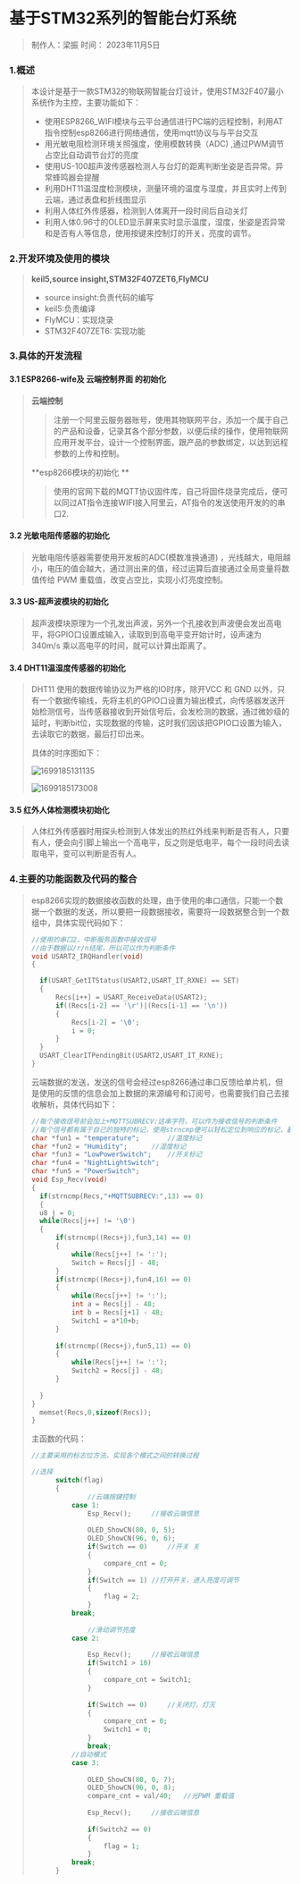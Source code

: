 # 基于STM32系列的智能台灯系统

> 制作人：梁振							时间： 2023年11月5日

### 1.概述

> 本设计是基于一款STM32的物联网智能台灯设计，使用STM32F407最小系统作为主控，主要功能如下：
>
> * 使用ESP8266_WIFI模块与云平台通信进行PC端的远程控制，利用AT指令控制esp8266进行网络通信，使用mqtt协议与与平台交互
> * 用光敏电阻检测环境关照强度，使用模数转换（ADC)  ,通过PWM调节占空比自动调节台灯的亮度
> * 使用US-100超声波传感器检测人与台灯的距离判断坐姿是否异常。异常蜂鸣器会提醒
> * 利用DHT11温湿度检测模块，测量环境的温度与湿度，并且实时上传到云端，通过表盘和折线图显示
> * 利用人体红外传感器，检测到人体离开一段时间后自动关灯
> * 利用人体0.96寸的OLED显示屏来实时显示温度，湿度，坐姿是否异常和是否有人等信息，使用按键来控制灯的开关，亮度的调节。

### 2.开发环境及使用的模块

> **keil5,source insight,STM32F407ZET6,FlyMCU**
>
> * source insight:负责代码的编写
> * keil5:负责编译
> * FlyMCU：实现烧录
> * STM32F407ZET6: 实现功能

### 3.具体的开发流程

#### 3.1 ESP8266-wife及 云端控制界面 的初始化

>  **云端控制**
>
>  > 注册一个阿里云服务器账号，使用其物联网平台，添加一个属于自己的产品和设备，记录其各个部分参数，以便后续的操作，使用物联网应用开发平台，设计一个控制界面，跟产品的参数绑定，以达到远程参数的上传和控制。
>
>  **esp8266模块的初始化 **
>
>  > 使用的官网下载的MQTT协议固件库，自己将固件烧录完成后，便可以同过AT指令连接WIFI接入阿里云，AT指令的发送使用开发的的串口2.

#### 3.2 光敏电阻传感器的初始化

> 光敏电阻传感器需要使用开发板的ADC(模数准换通道) ，光线越大，电阻越小，电压的值会越大，通过测出来的值，经过运算后直接通过全局变量将数值传给 PWM 重载值，改变占空比，实现小灯亮度控制。

#### 3.3 US-超声波模块的初始化

> 超声波模块原理为一个孔发出声波，另外一个孔接收到声波便会发出高电平，将GPIO口设置成输入，读取到到高电平变开始计时，设声速为 340m/s 乘以高电平的时间，就可以计算出距离了。

#### 3.4 DHT11温湿度传感器的初始化

> DHT11 使用的数据传输协议为严格的IO时序，除开VCC 和 GND 以外，只有一个数据传输线，先将主机的GPIO口设置为输出模式，向传感器发送开始检测信号，当传感器接收到开始信号后，会发检测的数据，通过微妙级的延时，判断bit位，实现数据的传输，这时我们因该把GPIO口设置为输入，去读取它的数据，最后打印出来。
>
> 具体的时序图如下：
>
> ![1699185131135](C:\Users\86183\AppData\Roaming\Typora\typora-user-images\1699185131135.png)
>
> ![1699185173008](C:\Users\86183\AppData\Roaming\Typora\typora-user-images\1699185173008.png)

#### 3.5 红外人体检测模块初始化

> 人体红外传感器时用探头检测到人体发出的热红外线来判断是否有人，只要有人，便会向引脚上输出一个高电平，反之则是低电平，每个一段时间去读取电平，变可以判断是否有人。

### 4.主要的功能函数及代码的整合

> esp8266实现的数据接收函数的处理，由于使用的串口通信，只能一个数据一个数据的发送，所以要把一段数据接收，需要将一段数据整合到一个数组中，具体实现代码如下：
>
> ```c
> //使用的串口2，中断服务函数中接收信号
> //由于数据以/r/n结尾，所以可以作为判断条件
> void USART2_IRQHandler(void)
> {
> 
> 	if(USART_GetITStatus(USART2,USART_IT_RXNE) == SET)
> 	{
> 		Recs[i++] = USART_ReceiveData(USART2);
> 		if((Recs[i-2] == '\r')|(Recs[i-1] == '\n')) 
> 		{
> 			Recs[i-2] = '\0';
> 			i = 0;
> 		}
> 	}
> 	USART_ClearITPendingBit(USART2,USART_IT_RXNE);
> }
> 
> ```
>
> 云端数据的发送，发送的信号会经过esp8266通过串口反馈给单片机，但是使用的反馈的信息会加上数据的来源编号和订阅号，也需要我们自己去接收解析，具体代码如下：
>
> ```c
> //每个接收信号前会加上+MQTTSUBRECV:这串字符，可以作为接收信号的判断条件
> //每个信号都有属于自己的独特的标记，使用strncmp便可以轻松定位到响应的标记，最后读取：后的值，便是数据
> char *fun1 = "temperature";		//温度标记
> char *fun2 = "Humidity";		//湿度标记
> char *fun3 = "LowPowerSwitch";	//开关标记
> char *fun4 = "NightLightSwitch";
> char *fun5 = "PowerSwitch";
> void Esp_Recv(void)
> {
> 	if(strncmp(Recs,"+MQTTSUBRECV:",13) == 0)
> 	{
> 	u8 j = 0;
> 	while(Recs[j++] != '\0')
> 	{
> 		if(strncmp((Recs+j),fun3,14) == 0)
> 		{
> 			while(Recs[j++] != ':');
> 			Switch = Recs[j] - 48;
> 		}
> 		if(strncmp((Recs+j),fun4,16) == 0)
> 		{
> 			while(Recs[j++] != ':');
> 			int a = Recs[j] - 48;
> 			int b = Recs[j+1] - 48;
> 			Switch1 = a*10+b;
> 		}
> 		
> 		if(strncmp((Recs+j),fun5,11) == 0)
> 		{
> 			while(Recs[j++] != ':');
> 			Switch2 = Recs[j] - 48;
> 		}
> 		
> 	}
> }
> 	memset(Recs,0,sizeof(Recs));
> }
> ```
>
> 主函数的代码：
>
> ```c
> //主要采用的标志位方法，实现各个模式之间的转换过程
> 
> //选择
> 		switch(flag)
> 		{
> 				//云端按键控制
> 			case 1:
> 				Esp_Recv();		//接收云端信息
> 			
> 				OLED_ShowCN(80, 0, 5);
> 				OLED_ShowCN(96, 0, 6);
> 				if(Switch == 0)		//开关 关
> 				{
> 					compare_cnt = 0;
> 				}
> 				if(Switch == 1)	//打开开关，进入亮度可调节
> 				{
> 					flag = 2;
> 				}
> 			break;
> 				
> 				//滑动调节亮度
> 			case 2:
> 				
> 				Esp_Recv();		//接收云端信息
> 				if(Switch1 > 10)
> 				{
> 					compare_cnt = Switch1;
> 				}
> 				
> 				if(Switch == 0)		//关闭灯，灯灭
> 				{
> 					compare_cnt = 0;
> 					Switch1 = 0;
> 				}
> 				break;	
> 			//自动模式
> 			case 3:
> 				
> 				OLED_ShowCN(80, 0, 7);
> 				OLED_ShowCN(96, 0, 8);
> 				compare_cnt = val/40;	//光PWM 重载值 
> 			
> 				Esp_Recv();		//接收云端信息
> 			
> 				if(Switch2 == 0)
> 				{
> 					flag = 1;
> 				}
> 			break;
> 		}
> ```

### 

